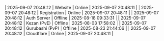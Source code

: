 | 2025-09-07 20:48:12 | Website | Online | 2025-09-07 20:48:11 |
| 2025-09-07 20:48:12 | Registration | Online | 2025-09-07 20:48:11 |
| 2025-09-07 20:48:12 | Auth Server | Offline | 2025-08-18 09:33:31 |
| 2025-09-07 20:48:12 | Kezan (PvE) | Offline | 2025-08-03 17:58:02 |
| 2025-09-07 20:48:12 | Gurubashi (PvP) | Offline | 2025-08-23 21:44:06 |
| 2025-09-07 20:48:12 | Cloudflare | Online | 2025-09-07 20:48:11 |
